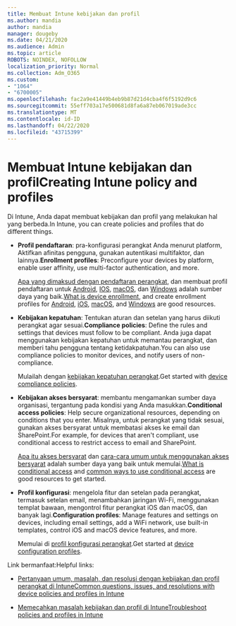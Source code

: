 ```yaml
---
title: Membuat Intune kebijakan dan profil
ms.author: mandia
author: mandia
manager: dougeby
ms.date: 04/21/2020
ms.audience: Admin
ms.topic: article
ROBOTS: NOINDEX, NOFOLLOW
localization_priority: Normal
ms.collection: Adm_O365
ms.custom:
- "1064"
- "6700005"
ms.openlocfilehash: fac2a9e41449b4eb9b87d21d4cba4f6f5192d9c6
ms.sourcegitcommit: 55eff703a17e500681d8fa6a87eb067019ade3cc
ms.translationtype: MT
ms.contentlocale: id-ID
ms.lasthandoff: 04/22/2020
ms.locfileid: "43715399"
---
```

# <a name="creating-intune-policy-and-profiles"></a><span data-ttu-id="56481-102">Membuat Intune kebijakan dan profil</span><span class="sxs-lookup"><span data-stu-id="56481-102">Creating Intune policy and profiles</span></span>

<span data-ttu-id="56481-103">Di Intune, Anda dapat membuat kebijakan dan profil yang melakukan hal yang berbeda.</span><span class="sxs-lookup"><span data-stu-id="56481-103">In Intune, you can create policies and profiles that do different things.</span></span>

- <span data-ttu-id="56481-104">**Profil pendaftaran**: pra-konfigurasi perangkat Anda menurut platform, Aktifkan afinitas pengguna, gunakan autentikasi multifaktor, dan lainnya.</span><span class="sxs-lookup"><span data-stu-id="56481-104">**Enrollment profiles**: Preconfigure your devices by platform, enable user affinity, use multi-factor authentication, and more.</span></span>

  <span data-ttu-id="56481-105">[Apa yang dimaksud dengan pendaftaran perangkat](https://docs.microsoft.com/intune/device-enrollment), dan membuat profil pendaftaran untuk [Android](https://docs.microsoft.com/intune/android-enroll), [IOS](https://docs.microsoft.com/intune/ios-enroll), [macOS](https://docs.microsoft.com/intune/macos-enroll), dan [Windows](https://docs.microsoft.com/intune/windows-enrollment-methods) adalah sumber daya yang baik.</span><span class="sxs-lookup"><span data-stu-id="56481-105">[What is device enrollment](https://docs.microsoft.com/intune/device-enrollment), and create enrollment profiles for [Android](https://docs.microsoft.com/intune/android-enroll), [iOS](https://docs.microsoft.com/intune/ios-enroll), [macOS](https://docs.microsoft.com/intune/macos-enroll), and [Windows](https://docs.microsoft.com/intune/windows-enrollment-methods) are good resources.</span></span>

- <span data-ttu-id="56481-106">**Kebijakan kepatuhan**: Tentukan aturan dan setelan yang harus diikuti perangkat agar sesuai.</span><span class="sxs-lookup"><span data-stu-id="56481-106">**Compliance policies**: Define the rules and settings that devices must follow to be compliant.</span></span> <span data-ttu-id="56481-107">Anda juga dapat menggunakan kebijakan kepatuhan untuk memantau perangkat, dan memberi tahu pengguna tentang ketidakpatuhan.</span><span class="sxs-lookup"><span data-stu-id="56481-107">You can also use compliance policies to monitor devices, and notify users of non-compliance.</span></span>

  <span data-ttu-id="56481-108">Mulailah dengan [kebijakan kepatuhan perangkat](https://docs.microsoft.com/intune/device-compliance-get-started).</span><span class="sxs-lookup"><span data-stu-id="56481-108">Get started with [device compliance policies](https://docs.microsoft.com/intune/device-compliance-get-started).</span></span>
- <span data-ttu-id="56481-109">**Kebijakan akses bersyarat**: membantu mengamankan sumber daya organisasi, tergantung pada kondisi yang Anda masukkan.</span><span class="sxs-lookup"><span data-stu-id="56481-109">**Conditional access policies**: Help secure organizational resources, depending on conditions that you enter.</span></span> <span data-ttu-id="56481-110">Misalnya, untuk perangkat yang tidak sesuai, gunakan akses bersyarat untuk membatasi akses ke email dan SharePoint.</span><span class="sxs-lookup"><span data-stu-id="56481-110">For example, for devices that aren't compliant, use conditional access to restrict access to email and SharePoint.</span></span>

  <span data-ttu-id="56481-111">[Apa itu akses bersyarat](https://docs.microsoft.com/intune/conditional-access) dan [cara-cara umum untuk menggunakan akses bersyarat](https://docs.microsoft.com/intune/conditional-access-intune-common-ways-use) adalah sumber daya yang baik untuk memulai.</span><span class="sxs-lookup"><span data-stu-id="56481-111">[What is conditional access](https://docs.microsoft.com/intune/conditional-access) and [common ways to use conditional access](https://docs.microsoft.com/intune/conditional-access-intune-common-ways-use) are good resources to get started.</span></span>

- <span data-ttu-id="56481-112">**Profil konfigurasi**: mengelola fitur dan setelan pada perangkat, termasuk setelan email, menambahkan jaringan Wi-Fi, menggunakan templat bawaan, mengontrol fitur perangkat iOS dan macOS, dan banyak lagi.</span><span class="sxs-lookup"><span data-stu-id="56481-112">**Configuration profiles**: Manage features and settings on devices, including email settings, add a WiFi network, use built-in templates, control iOS and macOS device features, and more.</span></span>

  <span data-ttu-id="56481-113">Memulai di [profil konfigurasi perangkat](https://docs.microsoft.com/intune/device-profiles).</span><span class="sxs-lookup"><span data-stu-id="56481-113">Get started at [device configuration profiles](https://docs.microsoft.com/intune/device-profiles).</span></span>

<span data-ttu-id="56481-114">Link bermanfaat:</span><span class="sxs-lookup"><span data-stu-id="56481-114">Helpful links:</span></span>

- [<span data-ttu-id="56481-115">Pertanyaan umum, masalah, dan resolusi dengan kebijakan dan profil perangkat di Intune</span><span class="sxs-lookup"><span data-stu-id="56481-115">Common questions, issues, and resolutions with device policies and profiles in Intune</span></span>](https://docs.microsoft.com/intune/device-profile-troubleshoot)

- [<span data-ttu-id="56481-116">Memecahkan masalah kebijakan dan profil di Intune</span><span class="sxs-lookup"><span data-stu-id="56481-116">Troubleshoot policies and profiles in Intune</span></span>](https://docs.microsoft.com/intune/troubleshoot-policies-in-microsoft-intune)

